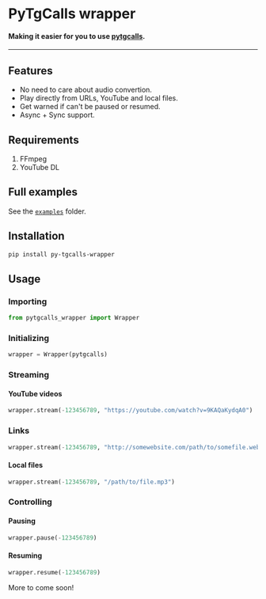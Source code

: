 # PyTgCalls wrapper

#### Making it easier for you to use [pytgcalls](https://github.com/pytgcalls/pytgcalls).

---

## Features

- No need to care about audio convertion.
- Play directly from URLs, YouTube and local files.
- Get warned if can't be paused or resumed.
- Async + Sync support.

## Requirements

1. FFmpeg
2. YouTube DL

## Full examples

See the [`examples`](./examples) folder.

## Installation

```bash
pip install py-tgcalls-wrapper
```

## Usage

### Importing

```py
from pytgcalls_wrapper import Wrapper
```

### Initializing

```py
wrapper = Wrapper(pytgcalls)
```

### Streaming

#### YouTube videos

```py
wrapper.stream(-123456789, "https://youtube.com/watch?v=9KAQaKydqA0")
```

### Links

```py
wrapper.stream(-123456789, "http://somewebsite.com/path/to/somefile.webm")
```

#### Local files

```py
wrapper.stream(-123456789, "/path/to/file.mp3")
```

### Controlling

#### Pausing

```py
wrapper.pause(-123456789)
```

#### Resuming

```py
wrapper.resume(-123456789)
```

More to come soon!
